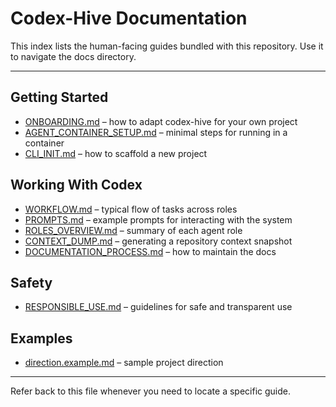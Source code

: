 # Codex-Hive Documentation

This index lists the human-facing guides bundled with this repository. Use it to navigate the docs directory.

---

## Getting Started

- [ONBOARDING.md](ONBOARDING.md) – how to adapt codex-hive for your own project
- [AGENT_CONTAINER_SETUP.md](AGENT_CONTAINER_SETUP.md) – minimal steps for running in a container
- [CLI_INIT.md](CLI_INIT.md) – how to scaffold a new project

## Working With Codex

- [WORKFLOW.md](WORKFLOW.md) – typical flow of tasks across roles
- [PROMPTS.md](PROMPTS.md) – example prompts for interacting with the system
- [ROLES_OVERVIEW.md](ROLES_OVERVIEW.md) – summary of each agent role
- [CONTEXT_DUMP.md](CONTEXT_DUMP.md) – generating a repository context snapshot
- [DOCUMENTATION_PROCESS.md](DOCUMENTATION_PROCESS.md) – how to maintain the docs

## Safety

- [RESPONSIBLE_USE.md](RESPONSIBLE_USE.md) – guidelines for safe and transparent use

## Examples

- [direction.example.md](direction.example.md) – sample project direction

---

Refer back to this file whenever you need to locate a specific guide.
